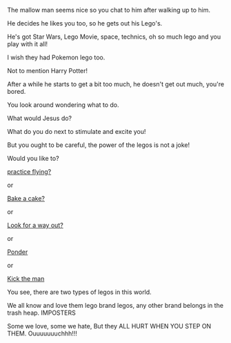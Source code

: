 The mallow man seems nice so you chat to him after walking up to him.

He decides he likes you too, so he gets out his Lego's.

He's got Star Wars, Lego Movie, space, technics, oh so much lego and you play with it all!

I wish they had Pokemon lego too.

Not to mention Harry Potter!

After a while he starts to get a bit too much, he doesn't get out much, you're bored.

You look around wondering what to do.

What would Jesus do?

What do you do next to stimulate and excite you!

But you ought to be careful, the power of the legos is not a joke!

Would you like to?

[practice flying?](../super-powers/practice-flying.md)

or

[Bake a cake?](../dance/bake-a-cake/bake-a-cake.md)

or

[Look for a way out?](../find-exit/leave.md)

or

[Ponder](../ponder/ponder-about-life.md)

or

[Kick the man](../kicktheman/kicktheman.md)

You see, there are two types of legos in this world. 

We all know and  love them lego brand legos, any other brand belongs in the trash heap. IMPOSTERS

Some we love, some we hate, But they ALL HURT WHEN YOU STEP ON THEM. Ouuuuuuuchhh!!!
